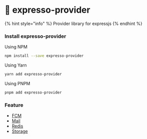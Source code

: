 # 🚀 expresso-provider

{% hint style="info" %}
Provider library for expressjs
{% endhint %}

### Install expresso-provider

Using NPM

```bash
npm install --save expresso-provider
```

Using Yarn

```bash
yarn add expresso-provider
```

Using PNPM

```bash
pnpm add expresso-provider
```

### Feature

* [FCM](fcm.md)
* [Mail](mailing.md)
* [Redis](redis.md)
* [Storage](storage.md)
